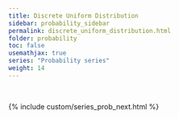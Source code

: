 ```yaml
---
title: Discrete Uniform Distribution
sidebar: probability_sidebar
permalink: discrete_uniform_distribution.html
folder: probability
toc: false
usemathjax: true
series: "Probability series"
weight: 14
---
```


<br>

{% include custom/series_prob_next.html %}

